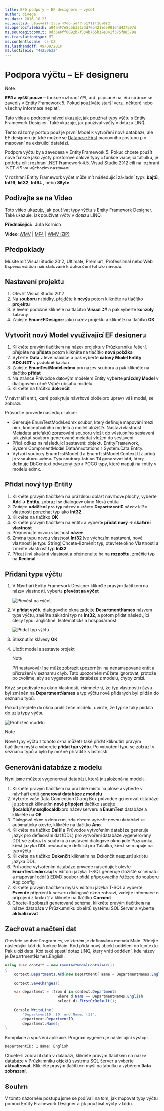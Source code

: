 ```yaml
---
title: EF6 podpory – EF designeru – výčet
author: divega
ms.date: 2016-10-23
ms.assetid: c6ae6d8f-1ace-47db-ad47-b1718f1ba082
ms.openlocfilehash: a94a497e8c5b3213dd7eb4215de90164d437507d
ms.sourcegitcommit: 0d36e8ff0892b7f034b765b15e041f375f88579a
ms.translationtype: MT
ms.contentlocale: cs-CZ
ms.lasthandoff: 09/09/2018
ms.locfileid: "44250632"
---
```

# <a name="enum-support---ef-designer"></a>Podpora výčtu – EF designeru
> [!NOTE]
> **EF5 a vyšší pouze** – funkce rozhraní API, atd. popsané na této stránce se zavedly v Entity Framework 5. Pokud používáte starší verzi, některé nebo všechny informace neplatí.

Tato videa a podrobný návod ukazuje, jak používat typy výčtu s Entity Framework Designer. Také ukazuje, jak používat výčty v dotazu LINQ.

Tento názorný postup použije první Model k vytvoření nové databáze, ale EF designeru je také možné se [Database First](~/ef6/modeling/designer/workflows/database-first.md) pracovního postupu pro mapování na existující databázi.

Podpora výčtu byla zavedena v Entity Framework 5. Pokud chcete použít nové funkce jako výčty prostorové datové typy a funkce vracející tabulku, je potřeba cílit rozhraní .NET Framework 4.5. Visual Studio 2012 cílí na rozhraní .NET 4.5 ve výchozím nastavení.

V rozhraní Entity Framework výčet může mít následující základní typy: **bajtů**, **Int16**, **Int32**, **Int64** , nebo **SByte**.

## <a name="watch-the-video"></a>Podívejte se na Video
Toto video ukazuje, jak používat typy výčtu s Entity Framework Designer. Také ukazuje, jak používat výčty v dotazu LINQ.

**Přednášející:**: Julia Kornich

**Video**: [WMV](http://download.microsoft.com/download/0/7/A/07ADECC9-7893-415D-9F20-8B97D46A37EC/HDI-ITPro-MSDN-winvideo-enumwithdesiger.wmv) | [MP4](http://download.microsoft.com/download/0/7/A/07ADECC9-7893-415D-9F20-8B97D46A37EC/HDI-ITPro-MSDN-mp4video-enumwithdesiger.m4v) | [WMV (ZIP)](http://download.microsoft.com/download/0/7/A/07ADECC9-7893-415D-9F20-8B97D46A37EC/HDI-ITPro-MSDN-winvideo-enumwithdesiger.zip)

## <a name="pre-requisites"></a>Předpoklady

Musíte mít Visual Studio 2012, Ultimate, Premium, Professional nebo Web Express edition nainstalované k dokončení tohoto návodu.

## <a name="set-up-the-project"></a>Nastavení projektu

1.  Otevřít Visual Studio 2012
2.  Na **souboru** nabídky, přejděte k **nový**a potom klikněte na tlačítko **projektu**
3.  V levém podokně klikněte na tlačítko **Visual C\#** a pak vyberte **konzoly** šablony
4.  Zadejte **EnumEFDesigner** jako název projektu a klikněte na tlačítko **OK**

## <a name="create-a-new-model-using-the-ef-designer"></a>Vytvořit nový Model využívající EF designeru

1.  Klikněte pravým tlačítkem na název projektu v Průzkumníku řešení, přejděte na **přidat**a potom klikněte na tlačítko **nová položka**
2.  Vyberte **Data** v levé nabídce a pak vyberte **datový Model Entity ADO.NET** v podokně šablon
3.  Zadejte **EnumTestModel.edmx** pro název souboru a pak klikněte na tlačítko **přidat**
4.  Na stránce Průvodce datovým modelem Entity vyberte **prázdný Model** v dialogovém okně Výběr obsahu modelu
5.  Klikněte na tlačítko **dokončit**

V návrháři entit, které poskytuje návrhové ploše pro úpravy váš model, se zobrazí.

Průvodce provede následující akce:

-   Generuje EnumTestModel.edmx soubor, který definuje mapování mezi nimi, konceptuálního modelu a model úložiště. Nastaví vlastnost Metadata artefaktů zpracování souboru vložit do výstupního sestavení tak získat soubory generované metadat vložen do sestavení.
-   Přidá odkaz na následující sestavení: objektu EntityFramework, System.ComponentModel.DataAnnotations a System.Data.Entity.
-   Vytvoří soubory EnumTestModel.tt a EnumTestModel.Context.tt a přidá je v souboru .edmx. Tyto soubory šablon T4 generovat kód, který definuje DbContext odvozený typ a POCO typy, které mapují na entity v modelu edmx.

## <a name="add-a-new-entity-type"></a>Přidat nový typ Entity

1.  Klikněte pravým tlačítkem na prázdnou oblast návrhové plochy, vyberte **Add -&gt; Entity**, zobrazí se dialogové okno Nová entita
2.  Zadejte **oddělení** pro typ název a určete **DepartmentID** název klíče vlastnosti ponechat typ jako **Int32**
3.  Klikněte na tlačítko **OK**
4.  Klikněte pravým tlačítkem na entitu a vyberte **přidat nový -&gt; skalární vlastnost**
5.  Přejmenujte novou vlastnost **název**
6.  Změna typu novou vlastnost **Int32** (ve výchozím nastavení, nové vlastnosti je typu String) Chcete-li změnit typ, otevřete okno Vlastnosti a změňte vlastnost typ **Int32**
7.  Přidat jiný skalární vlastnost a přejmenujte ho na **rozpočtu**, změňte typ na **Decimal**

## <a name="add-an-enum-type"></a>Přidání typu výčtu

1.  V Návrháři Entity Framework Designer klikněte pravým tlačítkem na název vlastnosti, vyberte **převést na výčet**

    ![Převést na výčet](~/ef6/media/converttoenum.png)

2.  V **přidat výčtu** dialogového okna zadejte **DepartmentNames** názvem typu výčtu, změňte základní typ na **Int32**, a potom přidat následující členy typu: angličtině, Matematické a hospodárnost

    ![Přidat typ výčtu](~/ef6/media/addenumtype.png)

3.  Stisknutím klávesy **OK**
4.  Uložit model a sestavte projekt
    > [!NOTE]
    > Při sestavování se může zobrazit upozornění na nenamapované entit a přidružení v seznamu chyb. Tato upozornění můžete ignorovat, protože po zvolíme, aby se vygenerovala databáze z modelu, chyby zmizí.

Když se podíváte na okno Vlastnosti, všimnete si, že typ vlastnosti názvu byl změněn na **DepartmentNames** a typ výčtu nově přidaných byl přidán do seznamu typů.

Pokud přejdete do okna prohlížeče modelu, uvidíte, že typ se taky přidala do uzlu typy výčtu.

![Prohlížeč modelu](~/ef6/media/modelbrowser.png)

>[!NOTE]
> Nové typy výčtu z tohoto okna můžete také přidat kliknutím pravým tlačítkem myši a vyberete **přidat typ výčtu**. Po vytvoření typu se zobrazí v seznamu typů a bylo by možné přiřadit k vlastnosti

## <a name="generate-database-from-model"></a>Generování databáze z modelu

Nyní jsme můžete vygenerovat databázi, která je založená na modelu.

1.  Klikněte pravým tlačítkem na prázdné místo na ploše a vyberte v návrháři entit **generovat databáze z modelu**
2.  Vyberte vaše Data Connection Dialog Box průvodce generovat databáze je zobrazit kliknutím **nové připojení** tlačítko zadejte **(localdb)\\mssqllocaldb** pro název serveru a  **EnumTest** databáze a klikněte na **OK**
3.  Dialogové okno s dotazem, zda chcete vytvořit novou databázi se automaticky otevře, klikněte na tlačítko **Ano**.
4.  Klikněte na tlačítko **Další** a Průvodce vytvořením databáze generuje jazyk pro definování dat (DDL) pro vytvoření databáze vygenerovaný DDL se zobrazí v souhrnu a nastavení dialogové okno pole Poznámka, která jazyka DDL neobsahuje definici pro Tabulka, která se mapuje na typ výčtu
5.  Klikněte na tlačítko **Dokončit** kliknutím na Dokončit nespustí skriptu jazyka DDL.
6.  Průvodce vytvořením databáze provede následující: otevře **EnumTest.edmx.sql** v editoru jazyka T-SQL generuje úložiště schématu a mapování oddílů EDMX soubor přidá připojovacího řetězce do souboru App.config
7.  Klikněte pravým tlačítkem myši v editoru jazyka T-SQL a vyberte **Execute** připojení k serveru dialogové okno zobrazí, zadejte informace o připojení z kroku 2 a klikněte na tlačítko **Connect**
8.  Chcete-li zobrazit generované schéma, klikněte pravým tlačítkem na název databáze v Průzkumníku objektů systému SQL Server a vyberte **aktualizovat**

## <a name="persist-and-retrieve-data"></a>Zachovat a načtení dat

Otevřete soubor Program.cs, ve kterém je definována metoda Main. Přidejte následující kód do funkce Main. Kód přidá nový objekt oddělení do kontextu. Pak uloží data. Kód také spustí dotaz LINQ, který vrátí oddělení, kde název je DepartmentNames.English.

``` csharp
using (var context = new EnumTestModelContainer())
{
    context.Departments.Add(new Department{ Name = DepartmentNames.English });

    context.SaveChanges();

    var department = (from d in context.Departments
                        where d.Name == DepartmentNames.English
                        select d).FirstOrDefault();

    Console.WriteLine(
        "DepartmentID: {0} and Name: {1}",
        department.DepartmentID,  
        department.Name);
}
```

Kompilace a spuštění aplikace. Program vygeneruje následující výstup:

```
DepartmentID: 1 Name: English
```

Chcete-li zobrazit data v databázi, klikněte pravým tlačítkem na název databáze v Průzkumníku objektů systému SQL Server a vyberte **aktualizovat**. Klikněte pravým tlačítkem myši na tabulku a výběrem **Data zobrazení**.

## <a name="summary"></a>Souhrn

V tomto názorném postupu jsme se podívali na tom, jak mapovat typy výčtu pomocí Entity Framework Designer a jak používat výčty v kódu. 
